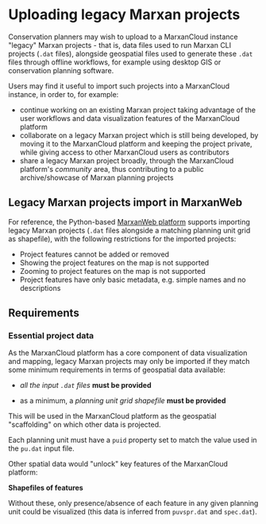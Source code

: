 # Uploading legacy Marxan projects

Conservation planners may wish to upload to a MarxanCloud instance "legacy"
Marxan projects - that is, data files used to run Marxan CLI projects (`.dat`
files), alongside geospatial files used to generate these `.dat` files through
offline workflows, for example using desktop GIS or conservation planning
software.

Users may find it useful to import such projects into a MarxanCloud instance, in
order to, for example:

- continue working on an existing Marxan project taking advantage of the user
  workflows and data visualization features of the MarxanCloud platform
- collaborate on a legacy Marxan project which is still being developed, by
  moving it to the MarxanCloud platform and keeping the project private, while
  giving access to other MarxanCloud users as contributors
- share a legacy Marxan project broadly, through the MarxanCloud platform's
  _community_ area, thus contributing to a public archive/showcase of Marxan
  planning projects

## Legacy Marxan projects import in MarxanWeb

For reference, the Python-based [MarxanWeb
platform](https://docs.marxanweb.org/) supports importing legacy Marxan projects
(`.dat` files alongside a matching planning unit grid as shapefile), with the
following restrictions for the imported projects:

- Project features cannot be added or removed
- Showing the project features on the map is not supported
- Zooming to project features on the map is not supported
- Project features have only basic metadata, e.g. simple names and no
  descriptions

## Requirements

### Essential project data

As the MarxanCloud platform has a core component of data visualization and
mapping, legacy Marxan projects may only be imported if they match some minimum
requirements in terms of geospatial data available:

- _all the input `.dat` files_ **must be provided**

- as a minimum, a _planning unit grid shapefile_ **must be provided**

This will be used in the MarxanCloud platform as the geospatial "scaffolding"
on which other data is projected.

Each planning unit must have a `puid` property set to match the value used in
the `pu.dat` input file.

Other spatial data would "unlock" key features of the MarxanCloud platform:

**Shapefiles of features**

Without these, only presence/absence of each feature in any given planning unit
could be visualized (this data is inferred from `puvspr.dat` and `spec.dat`).


